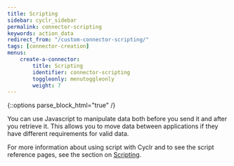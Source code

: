 ```yaml
---
title: Scripting
sidebar: cyclr_sidebar
permalink: connector-scripting
keywords: action_data
redirect_from: "/custom-connector-scripting/"
tags: [connector-creation]
menus:
    create-a-connector:
        title: Scripting
        identifier: connector-scripting
        toggleonly: menutoggleonly
        weight: 7
---
```

{::options parse_block_html="true" /}
<section class="card">

You can use Javascript to manipulate data both before you send it and after you retrieve it. This allows you to move data between applications if they have different requirements for valid data.

For more information about using script with Cyclr and to see the script reference pages, see the section on [Scripting](scripting). 

</section>